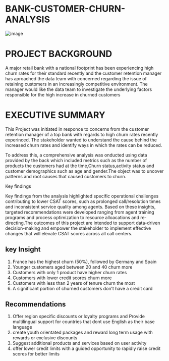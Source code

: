 # BANK-CUSTOMER-CHURN-ANALYSIS

![image](https://github.com/user-attachments/assets/46c9d728-e540-4d6e-af35-d73d67fc0c00)

# PROJECT BACKGROUND
A major retail bank with a national footprint has been experiencing high churn rates for their standard recently and the customer retention manager has aproached the data team with concerned regarding the issue of retaining customers in an increasingly competitive environment. The manager would like the data team to investigate the underlying factors responsible for the high increase in churned customers

# EXECUTIVE SUMMARY
This Project was initiated in responce to concerns from the customer retention manager of a top bank with regards to high churn rates recently experinced. The stakeholder wanted to understand the cause behind the increased churn rates and identify ways in which the rates can be reduced.

To address this, a comprehensive analysis was onducted using data provided by the back which included metrics such as the number of products the customers had at the time,Churn status,activity status and customer demographics such as age and gender.The object was to uncover patterns and root causes that caused customers to churn.

Key findings

Key findings from the analysis highlighted specific operational challenges contributing to lower CSAT scores, such as prolonged call/resolution times and inconsistent service quality among agents. Based on these insights, targeted recommendations were developed ranging from agent training programs and process optimization to resource alloacations and re-directing.The outcomes of this project are intended to support data-driven decision-making and empower the stakeholder to implement effective changes that will elevate CSAT scores across all call centers.
## key Insight

1. France has the highest churn (50%), followed by Germany and Spain
2. Younger customers aged between 20 and 40 churn more
3. Customers with only 1 product have higher churn rates
4. Customers with lower credit scores churn more
5. Customers with less than 2 years of tenure churn the most
6. A significant portion of churned customers don’t have a credit card
   
## Recommendations
1. Offer region specific discounts or loyalty programs and Provide multilingual support for countries that dont use English as their base language
2. create youth orientated packages and reward long term usage with rewards or exclusive discounts
3. Suggest additional products and services based on user activity
4. offer lower credit limits with a guided opportunity to rapidly raise credit scores for better limits
